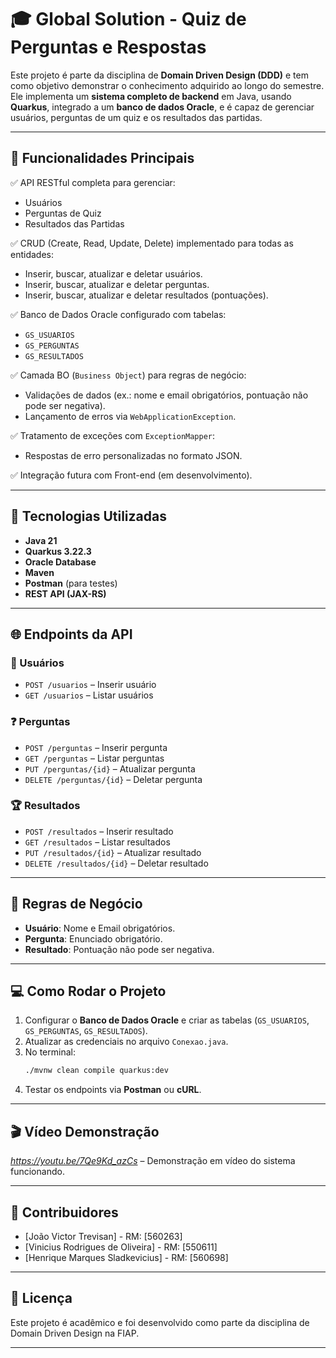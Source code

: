 # 🎓 Global Solution - Quiz de Perguntas e Respostas

Este projeto é parte da disciplina de **Domain Driven Design (DDD)** e tem como objetivo demonstrar o conhecimento adquirido ao longo do semestre. Ele implementa um **sistema completo de backend** em Java, usando **Quarkus**, integrado a um **banco de dados Oracle**, e é capaz de gerenciar usuários, perguntas de um quiz e os resultados das partidas.

---

## 📌 Funcionalidades Principais

✅ API RESTful completa para gerenciar:
- Usuários
- Perguntas de Quiz
- Resultados das Partidas

✅ CRUD (Create, Read, Update, Delete) implementado para todas as entidades:
- Inserir, buscar, atualizar e deletar usuários.
- Inserir, buscar, atualizar e deletar perguntas.
- Inserir, buscar, atualizar e deletar resultados (pontuações).

✅ Banco de Dados Oracle configurado com tabelas:
- `GS_USUARIOS`
- `GS_PERGUNTAS`
- `GS_RESULTADOS`

✅ Camada BO (`Business Object`) para regras de negócio:
- Validações de dados (ex.: nome e email obrigatórios, pontuação não pode ser negativa).
- Lançamento de erros via `WebApplicationException`.

✅ Tratamento de exceções com `ExceptionMapper`:
- Respostas de erro personalizadas no formato JSON.

✅ Integração futura com Front-end (em desenvolvimento).

---

## 🚀 Tecnologias Utilizadas

- **Java 21**
- **Quarkus 3.22.3**
- **Oracle Database**
- **Maven**
- **Postman** (para testes)
- **REST API (JAX-RS)**

---

## 🌐 Endpoints da API

### 🧑 Usuários
- `POST /usuarios` – Inserir usuário
- `GET /usuarios` – Listar usuários

### ❓ Perguntas
- `POST /perguntas` – Inserir pergunta
- `GET /perguntas` – Listar perguntas
- `PUT /perguntas/{id}` – Atualizar pergunta
- `DELETE /perguntas/{id}` – Deletar pergunta

### 🏆 Resultados
- `POST /resultados` – Inserir resultado
- `GET /resultados` – Listar resultados
- `PUT /resultados/{id}` – Atualizar resultado
- `DELETE /resultados/{id}` – Deletar resultado

---

## 🔐 Regras de Negócio

- **Usuário**: Nome e Email obrigatórios.
- **Pergunta**: Enunciado obrigatório.
- **Resultado**: Pontuação não pode ser negativa.

---

## 💻 Como Rodar o Projeto

1. Configurar o **Banco de Dados Oracle** e criar as tabelas (`GS_USUARIOS`, `GS_PERGUNTAS`, `GS_RESULTADOS`).
2. Atualizar as credenciais no arquivo `Conexao.java`.
3. No terminal:
    ```bash
    ./mvnw clean compile quarkus:dev
    ```
4. Testar os endpoints via **Postman** ou **cURL**.

---

## 🎬 Vídeo Demonstração

*https://youtu.be/7Qe9Kd_azCs* – Demonstração em vídeo do sistema funcionando.

---

## 📝 Contribuidores

- [João Victor Trevisan] - RM: [560263]
- [Vinicius Rodrigues de Oliveira] - RM: [550611]
- [Henrique Marques Sladkevicius] - RM: [560698]

---

## 📄 Licença

Este projeto é acadêmico e foi desenvolvido como parte da disciplina de Domain Driven Design na FIAP.

---

